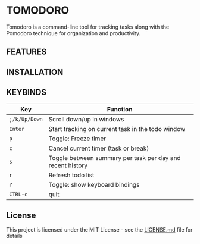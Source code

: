 # TOMODORO

Tomodoro is a command-line tool for tracking tasks along with the Pomodoro technique for organization and productivity.

## FEATURES


## INSTALLATION


## KEYBINDS

| Key           | Function                                                   |
| ------------- | ---------------------------------------------------------- |
| `j/k/Up/Down` | Scroll down/up in windows                                  |
| `Enter`       | Start tracking on current task in the todo window          |
| `p`           | Toggle: Freeze timer                                       |
| `c`           | Cancel current timer (task or break)                       |
| `s`           | Toggle between summary per task per day and recent history |
| `r`           | Refresh todo list                                          |
| `?`           | Toggle: show keyboard bindings                             |
| `CTRL-c`      | quit                                                       |


## License

This project is licensed under the MIT License - see the [LICENSE.md](LICENSE) file for details